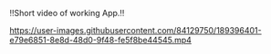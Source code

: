 


 ‼️Short video of working App.‼️


https://user-images.githubusercontent.com/84129750/189396401-e79e6851-8e8d-48d0-9f48-fe5f8be44545.mp4

